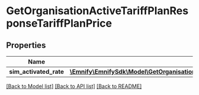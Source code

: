 # GetOrganisationActiveTariffPlanResponseTariffPlanPrice

## Properties
Name | Type | Description | Notes
------------ | ------------- | ------------- | -------------
**sim_activated_rate** | [**\Emnify\EmnifySdk\Model\GetOrganisationActiveTariffPlanResponseTariffPlanPriceSimActivatedRate[]**](GetOrganisationActiveTariffPlanResponseTariffPlanPriceSimActivatedRate.md) |  | [optional] 

[[Back to Model list]](../../README.md#documentation-for-models) [[Back to API list]](../../README.md#documentation-for-api-endpoints) [[Back to README]](../../README.md)

